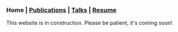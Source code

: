 ### Home | [Publications](/publications) | [Talks](/talks) | [Resume](/resume)

This website is in construction. Please be patient, it's coming soon!

